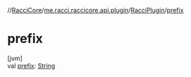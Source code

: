 //[RacciCore](../../../index.md)/[me.racci.raccicore.api.plugin](../index.md)/[RacciPlugin](index.md)/[prefix](prefix.md)

# prefix

[jvm]\
val [prefix](prefix.md): [String](https://kotlinlang.org/api/latest/jvm/stdlib/kotlin/-string/index.html)
